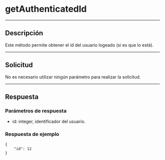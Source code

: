 # getAuthenticatedId

---
## Descripción
Este método permite obtener el id del usuario logeado (si es que lo está).

---
## Solicitud
No es necesario utilizar ningún parámetro para realizar la solicitud.

---
## Respuesta
### Parámetros de respuesta
* id: integer, identificador del usuario.

### Respuesta de ejemplo
```
{
    "id": 12
}
```
